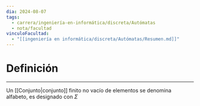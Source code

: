 ```yaml
---
dia: 2024-08-07
tags:
  - carrera/ingeniería-en-informática/discreta/Autómatas
  - nota/facultad
vinculoFacultad:
  - "[[ingeniería en informática/discreta/Autómatas/Resumen.md]]"
---
```

# Definición
---
Un [[Conjunto|conjunto]] finito no vacío de elementos se denomina alfabeto, es designado con $\Sigma$